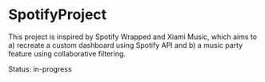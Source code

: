 # SpotifyProject
This project is inspired by Spotify Wrapped and Xiami Music, which aims to a) recreate a custom dashboard using Spotify API and b) a music party feature using collaborative filtering.

Status: in-progress
